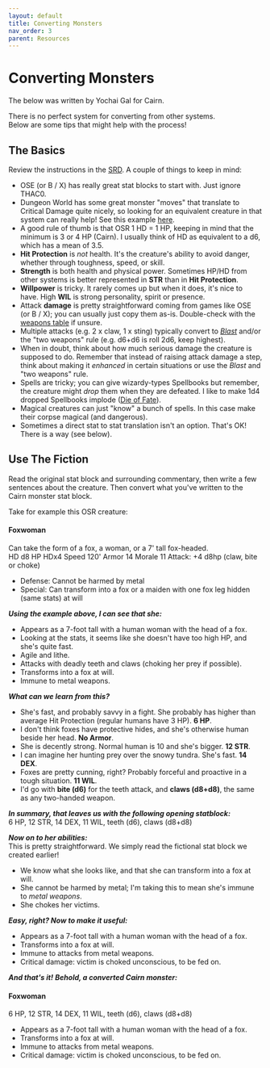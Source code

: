 ```yaml
---
layout: default
title: Converting Monsters
nav_order: 3
parent: Resources
---
```


# Converting Monsters

The below was written by Yochai Gal for Cairn.

There is no perfect system for converting from other systems.  
Below are some tips that might help with the process!

## The Basics
Review the instructions in the [SRD](/obelisk-srd/#creating-monsters). A couple of things to keep in mind:
- OSE (or B / X) has really great stat blocks to start with. Just ignore THAC0.
- Dungeon World has some great monster "moves" that translate to Critical Damage quite nicely, so looking for an equivalent creature in that system can really help! See this example [here](http://codex.dungeon-world.com/monster/5698559156420608).
- A good rule of thumb is that OSR 1 HD = 1 HP, keeping in mind that the minimum is 3 or 4 HP (Cairn). I usually think of HD as equivalent to a d6, which has a mean of 3.5.
- **Hit Protection** is _not_ health. It's the creature's ability to avoid danger, whether through toughness, speed, or skill.
- **Strength** is both health and physical power. Sometimes HP/HD from other systems is better represented in **STR** than in **Hit Protection**.
- **Willpower** is tricky. It rarely comes up but when it does, it's nice to have. High **WIL** is strong personality, spirit or presence.
- Attack **damage** is pretty straightforward coming from games like OSE (or B / X); you can usually just copy them as-is. Double-check with the [weapons table](/obelisk-srd/#weapons) if unsure.
- Multiple attacks (e.g. 2 x claw, 1 x sting) typically convert to [_Blast_](/obelisk-srd#Blast) and/or the "two weapons" rule (e.g. d6+d6 is roll 2d6, keep highest).
- When in doubt, think about how much serious damage the creature is supposed to do. Remember that instead of raising attack damage a step, think about making it _enhanced_ in certain situations or use the _Blast_ and "two weapons" rule.
- Spells are tricky; you can give wizardy-types Spellbooks but remember, the creature might _drop_ them when they are defeated. I like to make 1d4 dropped Spellbooks implode ([Die of Fate](/obelisk-srd#die-of-fate)).
- Magical creatures can just "know" a bunch of spells. In this case make their corpse magical (and dangerous).
- Sometimes a direct stat to stat translation isn't an option. That's OK! There is a way (see below).

## Use The Fiction
Read the original stat block and surrounding commentary, then write a few sentences about the creature. Then convert what you've written to the Cairn monster stat block.

Take for example this OSR creature:

#### Foxwoman
Can take the form of a fox, a woman, or a 7' tall fox-headed.  
HD d8 HP HDx4 Speed 120' Armor 14 Morale 11 Attack: +4 d8hp (claw, bite or choke)
- Defense: Cannot be harmed by metal
- Special: Can transform into a fox or a maiden with one fox leg hidden (same stats) at will

_**Using the example above, I can see that she:**_  
- Appears as a 7-foot tall with a human woman with the head of a fox.
- Looking at the stats, it seems like she doesn't have too high HP, and she's quite fast.
- Agile and lithe.
- Attacks with deadly teeth and claws (choking her prey if possible).
- Transforms into a fox at will.
- Immune to metal weapons.

_**What can we learn from this?**_  
- She's fast, and probably savvy in a fight. She probably has higher than average Hit Protection (regular humans have 3 HP). **6 HP**.
- I don't think foxes have protective hides, and she's otherwise human beside her head. **No Armor**.
- She is decently strong. Normal human is 10 and she's bigger. **12 STR**.
- I can imagine her hunting prey over the snowy tundra. She's fast. **14 DEX**.
- Foxes are pretty cunning, right? Probably forceful and proactive in a tough situation. **11 WIL**.
- I'd go with **bite (d6)** for the teeth attack, and **claws (d8+d8)**, the same as any two-handed weapon.

_**In summary, that leaves us with the following opening statblock:**_  
6 HP, 12 STR, 14 DEX, 11 WIL, teeth (d6), claws (d8+d8)

_**Now on to her abilities:**_  
This is pretty straightforward. We simply read the fictional stat block we created earlier!
- We know what she looks like, and that she can transform into a fox at will.
- She cannot be harmed by metal; I'm taking this to mean she's immune to _metal weapons_.
- She chokes her victims.

_**Easy, right? Now to make it useful:**_  
- Appears as a 7-foot tall with a human woman with the head of a fox.
- Transforms into a fox at will.
- Immune to attacks from metal weapons.
- Critical damage: victim is choked unconscious, to be fed on.

_**And that's it!**_
_**Behold, a converted Cairn monster:**_

#### Foxwoman
6 HP, 12 STR, 14 DEX, 11 WIL, teeth (d6), claws (d8+d8)
- Appears as a 7-foot tall with a human woman with the head of a fox.
- Transforms into a fox at will.
- Immune to attacks from metal weapons.
- Critical damage: victim is choked unconscious, to be fed on.
